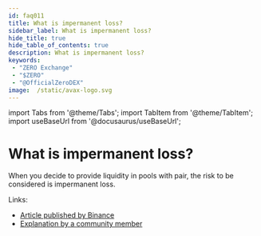 ```yaml
---
id: faq011
title: What is impermanent loss?
sidebar_label: What is impermanent loss?
hide_title: true
hide_table_of_contents: true
description: What is impermanent loss?
keywords:
 - "ZERO Exchange"
 - "$ZERO"
 - "@OfficialZeroDEX"
image:  /static/avax-logo.svg
---
```


import Tabs from '@theme/Tabs';
import TabItem from '@theme/TabItem';
import useBaseUrl from '@docusaurus/useBaseUrl';

# What is impermanent loss?

When you decide to provide liquidity in pools with pair, the risk to be considered is impermanent loss.

Links:
* [Article published by Binance](https://academy.binance.com/en/articles/impermanent-loss-explained)
* [Explanation by a community member](https://0.masternode.io/docs/il)
